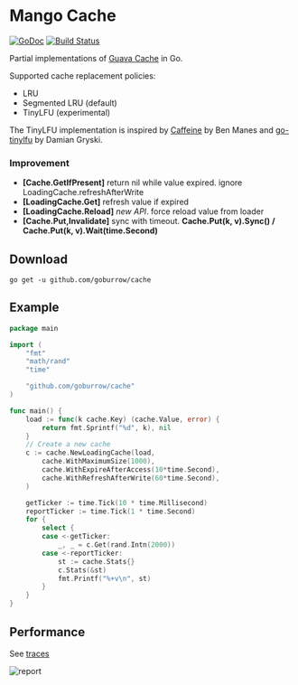# Mango Cache
[![GoDoc](https://godoc.org/github.com/goburrow/cache?status.svg)](https://godoc.org/github.com/goburrow/cache)
[![Build Status](https://travis-ci.org/goburrow/cache.svg?branch=master)](https://travis-ci.org/goburrow/cache)

Partial implementations of [Guava Cache](https://github.com/google/guava) in Go.

Supported cache replacement policies:

- LRU
- Segmented LRU (default)
- TinyLFU (experimental)

The TinyLFU implementation is inspired by
[Caffeine](https://github.com/ben-manes/caffeine) by Ben Manes and
[go-tinylfu](https://github.com/dgryski/go-tinylfu) by Damian Gryski.

### Improvement
- **[Cache.GetIfPresent]**  return nil while value expired. ignore LoadingCache.refreshAfterWrite
- **[LoadingCache.Get]** refresh value if expired
- **[LoadingCache.Reload]** *new API*. force reload value from loader 
- **[Cache.Put,Invalidate]** sync with timeout. **Cache.Put(k, v).Sync() / Cache.Put(k, v).Wait(time.Second)**


## Download

```
go get -u github.com/goburrow/cache
```

## Example

```go
package main

import (
	"fmt"
	"math/rand"
	"time"

	"github.com/goburrow/cache"
)

func main() {
	load := func(k cache.Key) (cache.Value, error) {
		return fmt.Sprintf("%d", k), nil
	}
	// Create a new cache
	c := cache.NewLoadingCache(load,
		cache.WithMaximumSize(1000),
		cache.WithExpireAfterAccess(10*time.Second),
		cache.WithRefreshAfterWrite(60*time.Second),
	)

	getTicker := time.Tick(10 * time.Millisecond)
	reportTicker := time.Tick(1 * time.Second)
	for {
		select {
		case <-getTicker:
			_, _ = c.Get(rand.Intn(2000))
		case <-reportTicker:
			st := cache.Stats{}
			c.Stats(&st)
			fmt.Printf("%+v\n", st)
		}
	}
}
```

## Performance

See [traces](traces/)

![report](traces/report.png)
